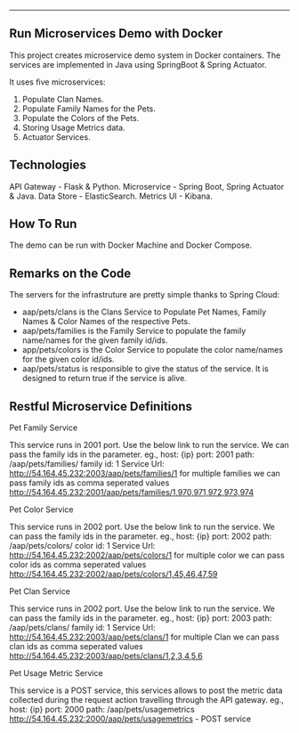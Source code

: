 -----------------------------------------
Run Microservices Demo with Docker 
-----------------------------------------
	
This project creates microservice demo system in Docker containers. The services are implemented in Java using SpringBoot & Spring Actuator.

It uses five microservices:

1. Populate Clan Names. 
2. Populate Family Names for the Pets.
3. Populate the Colors of the Pets.
4. Storing Usage Metrics data.
5. Actuator Services.

Technologies
--------------
API Gateway - Flask & Python.
Microservice  -	Spring Boot, Spring Actuator & Java.
Data Store - ElasticSearch.
Metrics UI	- Kibana.

How To Run
---------------
The demo can be run with Docker Machine and Docker Compose.

Remarks on the Code
--------------------
The servers for the infrastruture are pretty simple thanks to Spring Cloud:

 - aap/pets/clans is the Clans Service to Populate Pet Names, Family Names & Color Names of the respective Pets. 
 - aap/pets/families is the Family Service to populate the family name/names for the given family id/ids. 
 - app/pets/colors is the Color Service to populate the color name/names for the given color id/ids.
 - aap/pets/status is responsible to give the status of the service. It is designed to return true if the service is alive. 


 Restful Microservice Definitions
 ---------------------------------
 
 Pet Family Service 
 
 This service runs in 2001 port. Use the below link to run the service. We can pass the family ids in the parameter.
  eg.,
      host: {ip}
	  port: 2001
	  path: /aap/pets/families/
	  family id: 1
	  Service Url: http://54.164.45.232:2003/aap/pets/families/1
	     for multiple families we can pass family ids as comma seperated values
	        http://54.164.45.232:2001/aap/pets/families/1,970,971,972,973,974


Pet Color Service

This service runs in 2002 port. Use the below link to run the service. We can pass the family ids in the parameter.
  eg.,
      host: {ip}
	  port: 2002
	  path: /aap/pets/colors/
	  color id: 1
	  Service Url: http://54.164.45.232:2002/aap/pets/colors/1
	     for multiple color we can pass color ids as comma seperated values
	        http://54.164.45.232:2002/aap/pets/colors/1,45,46,47,59


Pet Clan Service

This service runs in 2002 port. Use the below link to run the service. We can pass the family ids in the parameter.
  eg.,
      host: {ip}
	  port: 2003
	  path: /aap/pets/clans/
	  family id: 1
	  Service Url: http://54.164.45.232:2003/aap/pets/clans/1
	     for multiple Clan we can pass clan ids as comma seperated values
	        http://54.164.45.232:2003/aap/pets/clans/1,2,3,4,5,6 


Pet Usage Metric Service

This service is a POST service, this services allows to post the metric data collected during the request action travelling through the API gateway.
     eg.,
      host: {ip}
	  port: 2000
	  path: /aap/pets/usagemetrics
		http://54.164.45.232:2000/aap/pets/usagemetrics - POST service 

